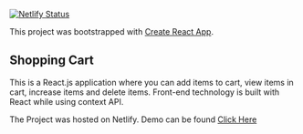 [![Netlify Status](https://api.netlify.com/api/v1/badges/ea70a8f4-807b-4526-ad66-df7f5ace6b3e/deploy-status)](https://app.netlify.com/sites/cartproject/deploys)

This project was bootstrapped with [Create React App](https://github.com/facebook/create-react-app).



## Shopping Cart

This is a React.js application where you can add items to cart, view items in cart, increase items and delete items. Front-end technology is built with React while using context API.

The Project was hosted on Netlify. 
Demo can be found [Click Here](https://cartassesment.netlify.app/)

